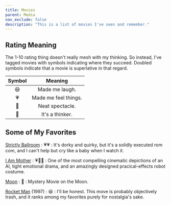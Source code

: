 ```yaml
---
title: Movies
parent: Media
nav_exclude: false
description: "This is a list of movies I've seen and remember."
---
```


## Rating Meaning

The 1-10 rating thing doesn't really mesh with my thinking. 
So instead, I've tagged movies with symbols indicating where they succeed.
Doubled symbols indicate that a movie is superlative in that regard.

| Symbol | Meaning |
|:-:|:-:|
| 😆 | Made me laugh. |
| 💗 | Made me feel things. |
| 👀 | Neat spectacle. |
| 💭 | It's a thinker. |



## Some of My Favorites

[Strictly Ballroom](https://www.imdb.com/title/tt0105488/)
: 💗💗
: It's dorky and quirky, but it's a solidly executed rom com, and I can't help but cry like a baby when I watch it.


[I Am Mother](https://www.imdb.com/title/tt6292852/)
: 💗👀💭
: One of the most compelling cinematic depictions of an AI, tight emotional drama, and an amazingly designed pracical-effects robot costume.


[Moon](https://www.imdb.com/title/tt1182345/)
: 💭
: Mystery Movie on the Moon.

[Rocket Man](https://www.imdb.com/title/tt0120029/) (1997)
: 😆
: I'll be honest. This move is probably objectively trash, and it ranks among my favorites purely for nostalgia's sake.
